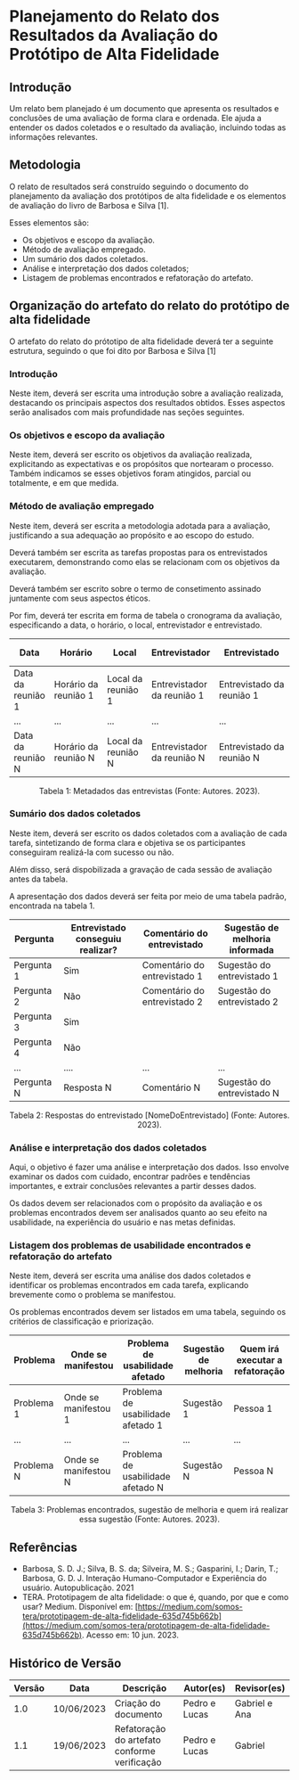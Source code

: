 # Planejamento do Relato dos Resultados da Avaliação do Protótipo de Alta Fidelidade

## Introdução

Um relato bem planejado é um documento que apresenta os resultados e conclusões de uma avaliação de forma clara e ordenada. Ele ajuda a entender os dados coletados e o resultado da avaliação, incluindo todas as informações relevantes.

## Metodologia

O relato de resultados será construído seguindo o documento do planejamento da avaliação dos protótipos de alta fidelidade e os elementos de avaliação do livro de Barbosa e Silva [1].

Esses elementos são:

- Os objetivos e escopo da avaliação.
- Método de avaliação empregado.
- Um sumário dos dados coletados.
- Análise e interpretação dos dados coletados;
- Listagem de problemas encontrados e refatoração do artefato.

## Organização do artefato do relato do protótipo de alta fidelidade

O artefato do relato do prótotipo de alta fidelidade deverá ter a seguinte estrutura, seguindo o que foi dito por Barbosa e Silva [1]

### Introdução

Neste item, deverá ser escrita uma introdução sobre a avaliação realizada, destacando os principais aspectos dos resultados obtidos. Esses aspectos serão analisados com mais profundidade nas seções seguintes.

### Os objetivos e escopo da avaliação

Neste item, deverá ser escrito os objetivos da avaliação realizada, explicitando as expectativas e os propósitos que nortearam o processo. Também indicamos se esses objetivos foram atingidos, parcial ou totalmente, e em que medida.

### Método de avaliação empregado

Neste item, deverá ser escrita a metodologia adotada para a avaliação, justificando a sua adequação ao propósito e ao escopo do estudo.

Deverá também ser escrita as tarefas propostas para os entrevistados executarem, demonstrando como elas se relacionam com os objetivos da avaliação.

Deverá também ser escrito sobre o termo de consetimento assinado juntamente com seus aspectos éticos.

Por fim, deverá ter escrita em forma de tabela o cronograma da avaliação, especificando a data, o horário, o local, entrevistador e entrevistado.

| Data              | Horário              | Local              | Entrevistador              | Entrevistado              | Termo de consetimento           |
| ----------------- | -------------------- | ------------------ | -------------------------- | ------------------------- | ------------------------------- |
| Data da reunião 1 | Horário da reunião 1 | Local da reunião 1 | Entrevistador da reunião 1 | Entrevistado da reunião 1 | Link do termo de consetimento 1 |
| ...               | ...                  | ...                | ...                        | ...                       | ...                             |
| Data da reunião N | Horário da reunião N | Local da reunião N | Entrevistador da reunião N | Entrevistado da reunião N | Link do termo de consetimento N |

<div style="text-align: center">
    <p> Tabela 1: Metadados das entrevistas (Fonte: Autores. 2023).</p>
</div>

### Sumário dos dados coletados

Neste item, deverá ser escrito os dados coletados com a avaliação de cada tarefa, sintetizando de forma clara e objetiva se os participantes conseguiram realizá-la com sucesso ou não.

Além disso, será dispobilizada a gravação de cada sessão de avaliação antes da tabela.

A apresentação dos dados deverá ser feita por meio de uma tabela padrão, encontrada na tabela 1.

| Pergunta   | Entrevistado conseguiu realizar? | Comentário do entrevistado   | Sugestão de melhoria informada |
| ---------- | -------------------------------- | ---------------------------- | ------------------------------ |
| Pergunta 1 | Sim                              | Comentário do entrevistado 1 | Sugestão do entrevistado 1     |
| Pergunta 2 | Não                              | Comentário do entrevistado 2 | Sugestão do entrevistado 2     |
| Pergunta 3 | Sim                              |                              |                                |
| Pergunta 4 | Não                              |                              |                                |
| ...        | ....                             | ...                          | ...                            |
| Pergunta N | Resposta N                       | Comentário N                 | Sugestão do entrevistado N     |

<div style="text-align: center">
    <p> Tabela 2: Respostas do entrevistado [NomeDoEntrevistado] (Fonte: Autores. 2023).</p>
</div>

### Análise e interpretação dos dados coletados

Aqui, o objetivo é fazer uma análise e interpretação dos dados. Isso envolve examinar os dados com cuidado, encontrar padrões e tendências importantes, e extrair conclusões relevantes a partir desses dados.

Os dados devem ser relacionados com o propósito da avaliação e os problemas encontrados devem ser analisados quanto ao seu efeito na usabilidade, na experiência do usuário e nas metas definidas.

### Listagem dos problemas de usabilidade encontrados e refatoração do artefato

Neste item, deverá ser escrita uma análise dos dados coletados e identificar os problemas encontrados em cada tarefa, explicando brevemente como o problema se manifestou.

Os problemas encontrados devem ser listados em uma tabela, seguindo os critérios de classificação e priorização.

| Problema   | Onde se manifestou   | Problema de usabilidade afetado   | Sugestão de melhoria | Quem irá executar a refatoração |
| ---------- | -------------------- | --------------------------------- | -------------------- | ------------------------------- |
| Problema 1 | Onde se manifestou 1 | Problema de usabilidade afetado 1 | Sugestão 1           | Pessoa 1                        |
| ...        | ...                  | ...                               | ...                  | ...                             |
| Problema N | Onde se manifestou N | Problema de usabilidade afetado N | Sugestão N           | Pessoa N                        |

<div style="text-align: center">
    <p> Tabela 3: Problemas encontrados, sugestão de melhoria e quem irá realizar essa sugestão (Fonte: Autores. 2023).</p>
</div>

## Referências

- Barbosa, S. D. J.; Silva, B. S. da; Silveira, M. S.; Gasparini, I.; Darin, T.; Barbosa, G. D. J. Interação Humano-Computador e Experiência do usuário. Autopublicação. 2021
- TERA. Prototipagem de alta fidelidade: o que é, quando, por que e como usar? Medium. Disponível em: [https://medium.com/somos-tera/prototipagem-de-alta-fidelidade-635d745b662b](https://medium.com/somos-tera/prototipagem-de-alta-fidelidade-635d745b662b). Acesso em: 10 jun. 2023.

## Histórico de Versão

| Versão | Data       | Descrição                                    | Autor(es)     | Revisor(es)   |
| ------ | ---------- | -------------------------------------------- | ------------- | ------------- |
| 1.0    | 10/06/2023 | Criação do documento                         | Pedro e Lucas | Gabriel e Ana |
| 1.1    | 19/06/2023 | Refatoração do artefato conforme verificação | Pedro e Lucas | Gabriel       |
